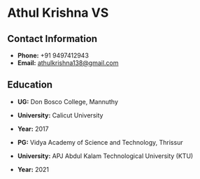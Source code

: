 # Athul Krishna VS

## Contact Information

- **Phone:** +91 9497412943
- **Email:** athulkrishna138@gmail.com

## Education

- **UG:** Don Bosco College, Mannuthy
- **University:** Calicut University
- **Year:** 2017

- **PG:** Vidya Academy of Science and Technology, Thrissur
- **University:** APJ Abdul Kalam Technological University (KTU)
- **Year:** 2021



